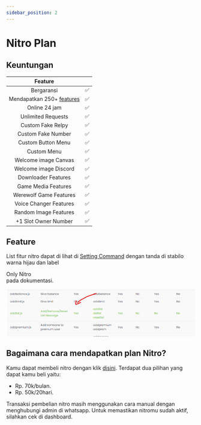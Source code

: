 ```yaml
---
sidebar_position: 2
---
```


# Nitro Plan

## Keuntungan

|                Feature                |     |
| :-----------------------------------: | :-: |
|              Bergaransi               | ✅  |
| Mendapatkan 250+ [features](#feature) | ✅  |
|             Online 24 jam             | ✅  |
|          Unlimited Requests           | ✅  |
|           Custom Fake Relpy           | ✅  |
|          Custom Fake Number           | ✅  |
|          Custom Button Menu           | ✅  |
|              Custom Menu              | ✅  |
|         Welcome image Canvas          | ✅  |
|         Welcome image Discord         | ✅  |
|          Downloader Features          | ✅  |
|          Game Media Features          | ✅  |
|        Werewolf Game Features         | ✅  |
|        Voice Changer Features         | ✅  |
|         Random Image Features         | ✅  |
|         +1 Slot Owner Number          | ✅  |

## Feature

List fitur nitro dapat di lihat di [Setting Command](https://www.wibusoft.com/user/setting-command) dengan tanda di stabilo warna hijau dan label <div class="label license nitro">Only Nitro</div> pada dokumentasi.

![Nitro Fitur](./img/nitro-fitur.png)

## Bagaimana cara mendapatkan plan Nitro?

Kamu dapat membeli nitro dengan klik [disini](https://www.wibusoft.com/pricing). Terdapat dua pilihan yang dapat kamu beli yaitu:

- Rp. 70k/bulan.
- Rp. 50k/20hari.

Transaksi pembelian nitro masih menggunakan cara manual dengan menghubungi admin di whatsapp. Untuk memastikan nitromu sudah aktif, silahkan cek di dashboard.
